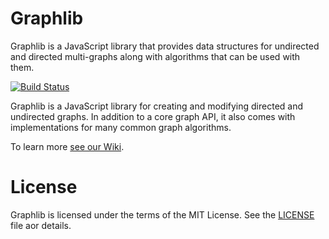 # Graphlib

Graphlib is a JavaScript library that provides data structures for undirected
and directed multi-graphs along with algorithms that can be used with them.

[![Build Status](https://secure.travis-ci.org/cpettitt/graphlib.png)](http://travis-ci.org/cpettitt/graphlib)

Graphlib is a JavaScript library for creating and modifying directed and
undirected graphs. In addition to a core graph API, it also comes with
implementations for many common graph algorithms.

To learn more [see our Wiki](/cpettitt/graphlib/wiki).

# License

Graphlib is licensed under the terms of the MIT License. See the
[LICENSE](LICENSE) file
aor details.

[npm package manager]: http://npmjs.org/
